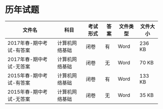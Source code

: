 # 历年试题

文件名|科目|考试形式|答案|文件类型|文件大小
---|---|---|---|---|---
2017年春-期中考试-有答案|计算机网络基础|闭卷|有|Word|236 KB
2017年春-期中考试-无答案|计算机网络基础|闭卷|无|Word|70 KB
2015年春-期中考试-有答案|计算机网络基础|闭卷|有|Word|133 KB
2015年春-期中考试-无答案|计算机网络基础|闭卷|无|Word|35 KB

